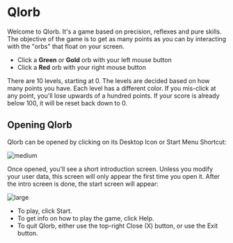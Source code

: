 # Qlorb

Welcome to Qlorb. It's a game based on precision, reflexes and pure skills. The objective of the
game is to get as many points as you can by interacting with the "orbs" that float on your screen.

- Click a **Green** or **Gold** orb with your left mouse button
- Click a **Red** orb with your right mouse button

There are 10 levels, starting at 0. The levels are decided based on how many points you have. Each
level has a different color. If you mis-click at any point, you'll lose upwards of a hundred
points. If your score is already below 100, it will be reset back down to 0.

## Opening Qlorb

Qlorb can be opened by clicking on its Desktop Icon or Start Menu Shortcut:

![medium](@client/help/assets/qlorb-desktop-icon.png)

Once opened, you'll see a short introduction screen. Unless you modify your user data, this screen will only appear the first time you open it. After the intro screen is done, the start screen will appear:

![large](@client/help/assets/qlorb-title-screen.png)

- To play, click Start.
- To get info on how to play the game, click Help.
- To quit Qlorb, either use the top-right Close (X) button, or use the Exit button.
